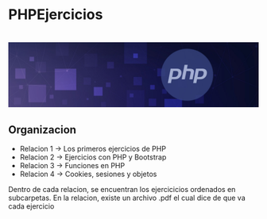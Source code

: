 # PHPEjercicios
<!--
<div align="center">
  <img width="20" />
   <img src="https://skillicons.dev/icons?i=php" height="60" alt="python logo"  />
  <img width="20" />
</div>
-->
<style>
  root:{
    --morado: #8f0088ff;
    --rojo: #ff0000ff;
  }
  .titulo {
    color: var(--morado);
    background: var(--rojo);
  }
</style>
<h1 class="titulo"></h1>
<div aling="center">
  <img src="./assets/banner.jpg" alt="php imagen"/>
</div>

## Organizacion
 - Relacion 1 -> Los primeros ejercicios de PHP
 - Relacion 2 -> Ejercicios con PHP y Bootstrap
 - Relacion 3 -> Funciones en PHP
 - Relacion 4 -> Cookies, sesiones y objetos
  
Dentro de cada relacion, se encuentran los ejercicicios ordenados en subcarpetas. 
En la relacion, existe un archivo .pdf el cual dice de que va cada ejercicio
